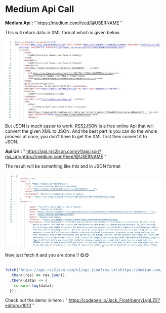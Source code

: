 # Medium Api Call

**Medium Api :** " https://medium.com/feed/@USERNAME "

This will return data in XML format which is given below.

![APIRESULT](apiresult.jpg)

But JSON is much easier to work. [RSS2JSON](https://rss2json.com/#rss_url=https%3A%2F%2Fnews.ycombinator.com%2Frss) is a free online Api that will convert the given XML to JSON. And the best part is you can do the whole process at once, you don't have to get the XML first then convert it to JSON.

**Api Url :** " https://api.rss2json.com/v1/api.json?rss_url=https://medium.com/feed/@USERNAME "


The result will be something like this and in JSON format

![JSON](apijson.jpg)

Now just fetch it and you are done !! 😋😋

```js

fetch('https://api.rss2json.com/v1/api.json?rss_url=https://medium.com/feed/@USERNAME')
  .then((res) => res.json();
  .then((data) => {
    console.log(data);
  });


```

Check out the demo in here : " https://codepen.io/Jack_Frost/pen/yLypLZE?editors=1010 "
